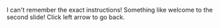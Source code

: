 I can't remember the exact instructions!
Something like welcome to the second slide!
Click left arrow to go back.
